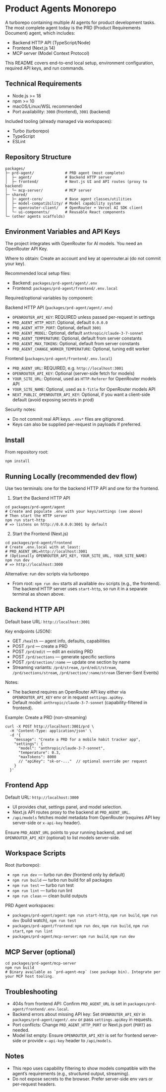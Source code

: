 # Product Agents Monorepo

A turborepo containing multiple AI agents for product development tasks. The most complete agent today is the PRD (Product Requirements Document) agent, which includes:
- Backend HTTP API (TypeScript/Node)
- Frontend (Next.js 14)
- MCP server (Model Context Protocol)

This README covers end-to-end local setup, environment configuration, required API keys, and run commands.


## Technical Requirements
- Node.js >= 18
- npm >= 10
- macOS/Linux/WSL recommended
- Port availability: `3000` (frontend), `3001` (backend)

Included tooling (already managed via workspaces):
- Turbo (turborepo)
- TypeScript
- ESLint


## Repository Structure
```
packages/
├─ prd-agent/              # PRD agent (most complete)
│  ├─ agent/               # Backend HTTP server
│  ├─ frontend/            # Next.js UI and API routes (proxy to backend)
│  └─ mcp-server/          # MCP server
├─ shared/
│  ├─ agent-core/          # Base agent classes/utilities
│  ├─ model-compatibility/ # Model capability system
│  ├─ openrouter-client/   # OpenRouter + Vercel AI SDK client
│  └─ ui-components/       # Reusable React components
└─ (other agents scaffolds)
```


## Environment Variables and API Keys
The project integrates with OpenRouter for AI models. You need an OpenRouter API Key.

Where to obtain: Create an account and key at openrouter.ai (do not commit your key).

Recommended local setup files:
- Backend: `packages/prd-agent/agent/.env`
- Frontend: `packages/prd-agent/frontend/.env.local`

Required/optional variables by component:

Backend HTTP API (`packages/prd-agent/agent/.env`)
- `OPENROUTER_API_KEY`: REQUIRED unless passed per-request in settings
- `PRD_AGENT_HTTP_HOST`: Optional, default `0.0.0.0`
- `PRD_AGENT_HTTP_PORT`: Optional, default `3001`
- `PRD_AGENT_MODEL`: Optional, default `anthropic/claude-3-7-sonnet`
- `PRD_AGENT_TEMPERATURE`: Optional, default from server constants
- `PRD_AGENT_MAX_TOKENS`: Optional, default from server constants
- `PRD_AGENT_CHANGE_WORKER_TEMPERATURE`: Optional, tuning edit worker

Frontend (`packages/prd-agent/frontend/.env.local`)
- `PRD_AGENT_URL`: REQUIRED, e.g. `http://localhost:3001`
- `OPENROUTER_API_KEY`: Optional (server-side fetch for models)
- `YOUR_SITE_URL`: Optional, used as `HTTP-Referer` for OpenRouter models API
- `YOUR_SITE_NAME`: Optional, used as `X-Title` for OpenRouter models API
- `NEXT_PUBLIC_OPENROUTER_API_KEY`: Optional, if you want a client-side default (avoid exposing secrets in prod)

Security notes:
- Do not commit real API keys. `.env*` files are gitignored.
- Keys can also be supplied per-request in payloads if preferred.


## Install
From repository root:
```
npm install
```


## Running Locally (recommended dev flow)
Use two terminals: one for the backend HTTP API and one for the frontend.

1) Start the Backend HTTP API
```
cd packages/prd-agent/agent
# Create and populate .env with your keys/settings (see above)
# Then start the HTTP server
npm run start-http
# => listens on http://0.0.0.0:3001 by default
```

2) Start the Frontend (Next.js)
```
cd packages/prd-agent/frontend
# Create .env.local with at least:
# PRD_AGENT_URL=http://localhost:3001
# (Optionally OPENROUTER_API_KEY, YOUR_SITE_URL, YOUR_SITE_NAME)
npm run dev
# => http://localhost:3000
```

Alternative: run dev scripts via turborepo
- From root: `npm run dev` starts all available `dev` scripts (e.g., the frontend). The backend HTTP server uses `start-http`, so run it in a separate terminal as shown above.


## Backend HTTP API
Default base URL: `http://localhost:3001`

Key endpoints (JSON):
- GET `/health` — agent info, defaults, capabilities
- POST `/prd` — create a PRD
- POST `/prd/edit` — edit an existing PRD
- POST `/prd/sections` — generate specific sections
- POST `/prd/section/:name` — update one section by name
- Streaming variants: `/prd/stream`, `/prd/edit/stream`, `/prd/sections/stream`, `/prd/section/:name/stream` (Server-Sent Events)

Notes:
- The backend requires an OpenRouter API key either via `OPENROUTER_API_KEY` env or in request `settings.apiKey`.
- Default model: `anthropic/claude-3-7-sonnet` (capability-filtered in frontend).

Example: Create a PRD (non-streaming)
```
curl -X POST http://localhost:3001/prd \
  -H 'Content-Type: application/json' \
  -d '{
    "message": "Create a PRD for a mobile habit tracker app",
    "settings": {
      "model": "anthropic/claude-3-7-sonnet",
      "temperature": 0.3,
      "maxTokens": 8000
      // "apiKey": "sk-or-..."  // optional override per request
    }
  }'
```


## Frontend App
Default URL: `http://localhost:3000`

- UI provides chat, settings panel, and model selection.
- Next.js API routes proxy to the backend at `PRD_AGENT_URL`.
- `/api/models` fetches model metadata from OpenRouter (requires API key server-side or `x-api-key` header).

Ensure `PRD_AGENT_URL` points to your running backend, and set `OPENROUTER_API_KEY` (optional) to list models server-side.


## Workspace Scripts
Root (turborepo):
- `npm run dev` — turbo run dev (frontend only by default)
- `npm run build` — turbo run build for all packages
- `npm run test` — turbo run test
- `npm run lint` — turbo run lint
- `npm run clean` — clean build outputs

PRD Agent workspaces:
- `packages/prd-agent/agent`: `npm run start-http`, `npm run build`, `npm run dev` (build watch), `npm run test`
- `packages/prd-agent/frontend`: `npm run dev`, `npm run build`, `npm run start`, `npm run lint`
- `packages/prd-agent/mcp-server`: `npm run build`, `npm run dev`


## MCP Server (optional)
```
cd packages/prd-agent/mcp-server
npm run build
# Binary available as `prd-agent-mcp` (see package bin). Integrate per your MCP host tooling.
```


## Troubleshooting
- 404s from frontend API: Confirm `PRD_AGENT_URL` is set in `packages/prd-agent/frontend/.env.local`.
- Backend errors about missing API key: Set `OPENROUTER_API_KEY` in `packages/prd-agent/agent/.env` or pass `settings.apiKey` in requests.
- Port conflicts: Change `PRD_AGENT_HTTP_PORT` or Next.js port (`PORT`) as needed.
- Model list empty: Ensure `OPENROUTER_API_KEY` is set for frontend server-side or provide `x-api-key` header to `/api/models`.


## Notes
- This repo uses capability filtering to show models compatible with the agent’s requirements (e.g., structured output, streaming).
- Do not expose secrets to the browser. Prefer server-side env vars or per-request headers.

